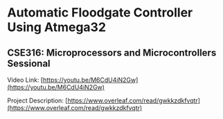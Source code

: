 # Automatic Floodgate Controller Using Atmega32

## CSE316: Microprocessors and Microcontrollers Sessional

Video Link: [https://youtu.be/M6CdU4iN2Gw](https://youtu.be/M6CdU4iN2Gw)

Project Description: [https://www.overleaf.com/read/gwkkzdkfvqtr](https://www.overleaf.com/read/gwkkzdkfvqtr)
